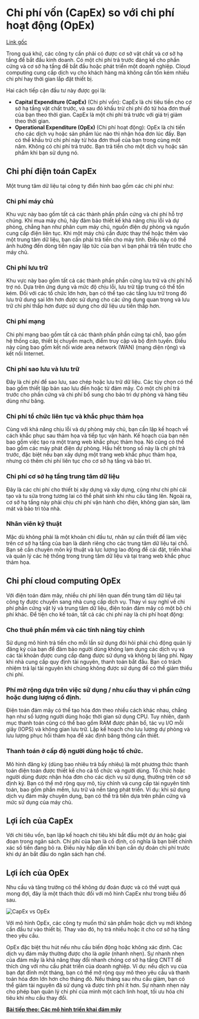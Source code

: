 # Chi phí vốn (CapEx) so với chi phí hoạt động (OpEx)

[Link gốc](https://docs.microsoft.com/en-us/learn/modules/principles-cloud-computing/3c-capex-vs-opex)

Trong quá khứ, các công ty cần phải có được cơ sở vật chất và cơ sở hạ tầng để bắt đầu kinh doanh. Có một chi phí trả trước đáng kể cho phần cứng và cơ sở hạ tầng để bắt đầu hoặc phát triển một doanh nghiệp. Cloud computing cung cấp dịch vụ cho khách hàng mà không cần tốn kém nhiều chi phí hay thời gian lắp đặt thiết bị.

Hai cách tiếp cận đầu tư này được gọi là:
* **Capital Expenditure (CapEx)** (Chi phí vốn): CapEx là chi tiêu tiền cho cơ sở hạ tầng vật chất trước, và sau đó khấu trừ chi phí đó từ hóa đơn thuế của bạn theo thời gian. CapEx là một chi phí trả trước với giá trị giảm theo thời gian.
* **Operational Expenditure (OpEx)** (Chi phí hoạt động): OpEx là chi tiền cho các dịch vụ hoặc sản phẩm lúc nào thì nhận hóa đơn lúc đấy. Bạn có thể khấu trừ chi phí này từ hóa đơn thuế của bạn trong cùng một năm. Không có chi phí trả trước. Bạn trả tiền cho một dịch vụ hoặc sản phẩm khi bạn sử dụng nó.

## Chi phí điện toán CapEx

Một trung tâm dữ liệu tại công ty điển hình bao gồm các chi phí như:

### Chi phí máy chủ

Khu vực này bao gồm tất cả các thành phần phần cứng và chi phí hỗ trợ chúng. Khi mua máy chủ, hãy đảm bảo thiết kế khả năng chịu lỗi và dự phòng, chẳng hạn như phân cụm máy chủ, nguồn điện dự phòng và nguồn cung cấp điện liên tục. Khi một máy chủ cần được thay thế hoặc thêm vào một trung tâm dữ liệu, bạn cần phải trả tiền cho máy tính. Điều này có thể ảnh hưởng đến dòng tiền ngay lập tức của bạn vì bạn phải trả tiền trước cho máy chủ.

### Chi phí lưu trữ

Khu vực này bao gồm tất cả các thành phần phần cứng lưu trữ và chi phí hỗ trợ nó. Dựa trên ứng dụng và mức độ chịu lỗi, lưu trữ tập trung có thể tốn kém. Đối với các tổ chức lớn hơn, bạn có thể tạo các tầng lưu trữ trong đó lưu trữ dung sai lớn hơn được sử dụng cho các ứng dụng quan trọng và lưu trữ chi phí thấp hơn được sử dụng cho dữ liệu ưu tiên thấp hơn.

### Chi phí mạng

Chi phí mạng bao gồm tất cả các thành phần phần cứng tại chỗ, bao gồm hệ thống cáp, thiết bị chuyển mạch, điểm truy cập và bộ định tuyến. Điều này cũng bao gồm kết nối wide area network (WAN) (mạng diện rộng) và kết nối Internet.

### Chi phí sao lưu và lưu trữ

Đây là chi phí để sao lưu, sao chép hoặc lưu trữ dữ liệu. Các tùy chọn có thể bao gồm thiết lập bản sao lưu đến hoặc từ đám mây. Có một chi phí trả trước cho phần cứng và chi phí bổ sung cho bảo trì dự phòng và hàng tiêu dùng như băng.

### Chi phí tổ chức liên tục và khắc phục thảm họa

Cùng với khả năng chịu lỗi và dự phòng máy chủ, bạn cần lập kế hoạch về cách khắc phục sau thảm họa và tiếp tục vận hành. Kế hoạch của bạn nên bao gồm việc tạo ra một trang web khắc phục thảm họa. Nó cũng có thể bao gồm các máy phát điện dự phòng. Hầu hết trong số này là chi phí trả trước, đặc biệt nếu bạn xây dựng một trang web khắc phục thảm họa, nhưng có thêm chi phí liên tục cho cơ sở hạ tầng và bảo trì.

### Chi phí cơ sở hạ tầng trung tâm dữ liệu

Đây là các chi phí cho thiết bị xây dựng và xây dựng, cũng như chi phí cải tạo và tu sửa trong tương lai có thể phát sinh khi nhu cầu tăng lên. Ngoài ra, cơ sở hạ tầng này phải chịu chi phí vận hành cho điện, không gian sàn, làm mát và bảo trì tòa nhà.

### Nhân viên kỹ thuật

Mặc dù không phải là một khoản chi đầu tư, nhân sự cần thiết để làm việc trên cơ sở hạ tầng của bạn là dành riêng cho các trung tâm dữ liệu tại chỗ. Bạn sẽ cần chuyên môn kỹ thuật và lực lượng lao động để cài đặt, triển khai và quản lý các hệ thống trong trung tâm dữ liệu và tại trang web khắc phục thảm họa.

## Chi phí cloud computing OpEx

Với điện toán đám mây, nhiều chi phí liên quan đến trung tâm dữ liệu tại công ty được chuyển sang nhà cung cấp dịch vụ. Thay vì suy nghĩ về chi phí phần cứng vật lý và trung tâm dữ liệu, điện toán đám mây có một bộ chi phí khác. Để tiện cho kế toán, tất cả các chi phí này là chi phí hoạt động:

### Cho thuê phần mềm và các tính năng tùy chỉnh

Sử dụng mô hình trả tiền cho mỗi lần sử dụng đòi hỏi phải chủ động quản lý đăng ký của bạn để đảm bảo người dùng không lạm dụng các dịch vụ và các tài khoản được cung cấp đang được sử dụng và không bị lãng phí. Ngay khi nhà cung cấp quy định tài nguyên, thanh toán bắt đầu. Bạn có trách nhiệm trả lại tài nguyên khi chúng không được sử dụng để có thể giảm thiểu chi phí.

### Phí mở rộng dựa trên việc sử dụng / nhu cầu thay vì phần cứng hoặc dung lượng cố định.

Điện toán đám mây có thể tạo hóa đơn theo nhiều cách khác nhau, chẳng hạn như số lượng người dùng hoặc thời gian sử dụng CPU. Tuy nhiên, danh mục thanh toán cũng có thể bao gồm RAM được phân bổ, tác vụ I/O mỗi giây (IOPS) và không gian lưu trữ. Lập kế hoạch cho lưu lượng dự phòng và lưu lượng phục hồi thảm họa để xác định băng thông cần thiết.

### Thanh toán ở cấp độ người dùng hoặc tổ chức.

Mô hình đăng ký (dùng bao nhiêu trả bấy nhiêu) là một phương thức thanh toán điện toán được thiết kế cho cả tổ chức và người dùng. Tổ chức hoặc người dùng được nhận hóa đơn cho các dịch vụ sử dụng, thường trên cơ sở định kỳ. Bạn có thể mở rộng quy mô, tùy chỉnh và cung cấp tài nguyên tính toán, bao gồm phần mềm, lưu trữ và nền tảng phát triển. Ví dụ: khi sử dụng dịch vụ đám mây chuyên dụng, bạn có thể trả tiền dựa trên phần cứng và mức sử dụng của máy chủ.

## Lợi ích của CapEx

Với chi tiêu vốn, bạn lập kế hoạch chi tiêu khi bắt đầu một dự án hoặc giai đoạn trong ngân sách. Chi phí của bạn là cố định, có nghĩa là bạn biết chính xác số tiền đang bỏ ra. Điều này hấp dẫn khi bạn cần dự đoán chi phí trước khi dự án bắt đầu do ngân sách hạn chế.

## Lợi ích của OpEx

Nhu cầu và tăng trưởng có thể không dự đoán được và có thể vượt quá mong đợi, đây là một thách thức đối với mô hình CapEx như trong biểu đồ sau.

![CapEx vs OpEx](https://docs.microsoft.com/en-us/learn/modules/principles-cloud-computing/media/3c-capexvsopex.png)

Với mô hình OpEx, các công ty muốn thử sản phẩm hoặc dịch vụ mới không cần đầu tư vào thiết bị. Thay vào đó, họ trả nhiều hoặc ít cho cơ sở hạ tầng theo yêu cầu.

OpEx đặc biệt thu hút nếu nhu cầu biến động hoặc không xác định. Các dịch vụ đám mây thường được cho là *agile* (nhanh nhẹn). Sự nhanh nhẹn của đám mây là khả năng thay đổi nhanh chóng cơ sở hạ tầng CNTT để thích ứng với nhu cầu phát triển của doanh nghiệp. Ví dụ: nếu dịch vụ của bạn đạt đỉnh một tháng, bạn có thể mở rộng quy mô theo yêu cầu và thanh toán hóa đơn lớn hơn cho tháng đó. Nếu tháng sau nhu cầu giảm, bạn có thể giảm tài nguyên đã sử dụng và được tính phí ít hơn. Sự nhanh nhẹn này cho phép bạn quản lý chi phí của mình một cách linh hoạt, tối ưu hóa chi tiêu khi nhu cầu thay đổi.

[**Bài tiếp theo: Các mô hình triển khai đám mây**](CloudDeploymentModels.md)